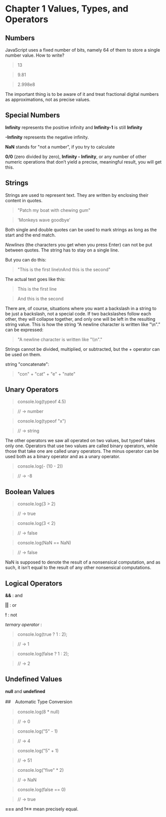 # Chapter 1 Values, Types, and Operators
## Numbers
JavaScript uses a fixed number of bits, namely 64 of them to store a single number value. How to write?

>13

>9.81

>2.998e8

The important thing is to be aware of it and treat fractional digital numbers as approximations, not as precise values.
## Special Numbers
**Infinity** represents the positive infinity and **Infinity-1** is still **Infinity**

**-Infinity** represents the negative infinity.

**NaN** stands for "not a number", if you try to calculate

**0/0** (zero divided by zero), **Infinity - Infinity**, or any number of other numeric operations that don’t yield a precise, meaningful result, you will get this.

## Strings
Strings are used to represent text. They are written by enclosing their content in quotes.

>"Patch my boat with chewing gum"

>'Monkeys wave goodbye'

Both single and double quotes can be used to mark strings as long as the start and the end match.

*Newlines* (the characters you get when you press Enter) can not be put between quotes. The string has to stay on a single line.

But you can do this:

>"This is the first line\nAnd this is the second"

The actual text goes like this:

>This is the first line

>And this is the second

There are, of course, situations where you want a backslash in a string to be just a backslash, not a special code. If two backslashes follow each other, they will collapse together, and only one will be left in the resulting string value. This is how the string “A newline character is written like "\n".” can be expressed:

>"A newline character is written like \"\\\n\"."

Strings cannot be divided, multiplied, or subtracted, but the + operator can be used on them.

string "concatenate":

>"con" + "cat" + "e" + "nate"

## Unary Operators

>console.log(typeof 4.5)

>// → number

>console.log(typeof "x")

>// → string

The other operators we saw all operated on two values, but typeof takes only one. Operators that use two values are called binary operators, while those that take one are called unary operators. The minus operator can be used both as a binary operator and as a unary operator.

>console.log(- (10 - 2))

>// → -8

## Boolean Values

>console.log(3 > 2)

>// → true

>console.log(3 < 2)

>// → false

>console.log(NaN == NaN)

>// → false

NaN is supposed to denote the result of a nonsensical computation, and as such, it isn’t equal to the result of any other nonsensical computations.

## Logical Operators

**&&** : and

**||** : or

**!** : not

*ternary operator* :

>console.log(true ? 1 : 2);

>// → 1

>console.log(false ? 1 : 2);

>// → 2

## Undefined Values

**null** and **undefined**

##　Automatic Type Conversion

>console.log(8 * null)

>// → 0

>console.log("5" - 1)

>// → 4

>console.log("5" + 1)

>// → 51

>console.log("five" * 2)

>// → NaN

>console.log(false == 0)

>// → true

**===** and **!==** mean precisely equal.
